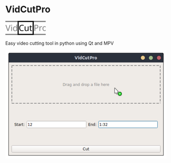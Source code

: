 # VidCutPro

<img src="./assets/logo.svg" alt="logo" width="25%">

Easy video cutting tool in python using Qt and MPV

![screenshot](./assets/screenshot.png)
